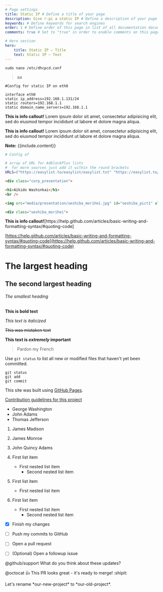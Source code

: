 ```yaml
---
# Page settings
title: Static IP # Define a title of your page
description: Give r-pi a static IP # Define a description of your page
keywords: # Define keywords for search engines
order: 1 # Define order of this page in list of all documentation documents
comments: true # Set to "true" in order to enable comments on this page. Make sure you properly setup "disqus_forum_shortname" variable in "_config.yml"

# Hero section
hero:
    title: Static IP — Title
    text: Static IP — Text
---
```


```
sudo nano /etc/dhcpcd.conf
```

> aa

```
#Config for static IP on eth0

interface eth0 
static ip_address=192.168.1.131/24 
static routers=192.168.1.1 
static domain_name_servers=192.168.1.1
```



<div class="example"></div>


<div class="callout callout--info">
    <p><strong>This is info callout!</strong> Lorem ipsum dolor sit amet, consectetur adipisicing elit, sed do eiusmod tempor incididunt ut labore et dolore magna aliqua.</p>
</div>


<div class="callout html">
    <p><strong>This is info callout!</strong> Lorem ipsum dolor sit amet, consectetur adipisicing elit, sed do eiusmod tempor incididunt ut labore et dolore magna aliqua.</p>
</div>

<div markdown="span" class="alert alert-info" role="alert"><i class="fa fa-info-circle"></i> <b>Note:</b> {{include.content}}</div>




```bash
# Config of 

# array of URL for AdblockPlus lists
#  for more sources just add it within the round brackets
URLS=("https://easylist.to/easylist/easylist.txt" "https://easylist.to/easylist/easyprivacy.txt" "https://easylist.to/easylist/fanboy-annoyance.txt" "https://easylist.to/easylist/fanboy-social.txt")
```


```html
<div class="corp_presentation">

<h1>Aïkido Washinkai</h1>
<br />

<img src="media/presentation/ueshiba_morihei.jpg" id="ueshiba_pict1" alt="ueshiba_morihei" />

<div class="ueshiba_morihei">
```


<div class="example"></div>


<div class="callout">
    <p><strong>This is info callout!</strong>[https://help.github.com/articles/basic-writing-and-formatting-syntax/#quoting-code]</p>
</div>


[https://help.github.com/articles/basic-writing-and-formatting-syntax/#quoting-code](https://help.github.com/articles/basic-writing-and-formatting-syntax/#quoting-code)


# The largest heading
## The second largest heading
###### The smallest heading


**This is bold text**

*This text is italicized*

~~This was mistaken text~~

**This text is _extremely_ important**

> Pardon my French

Use `git status` to list all new or modified files that haven't yet been committed.

```
git status
git add
git commit
```

This site was built using [GitHub Pages](https://pages.github.com/).

[Contribution guidelines for this project](docs/CONTRIBUTING.md)

- George Washington
- John Adams
- Thomas Jefferson

1. James Madison
2. James Monroe
3. John Quincy Adams

1. First list item
   - First nested list item
     - Second nested list item

100. First list item
     - First nested list item

100. First list item
     - First nested list item
       - Second nested list item


- [x] Finish my changes
- [ ] Push my commits to GitHub
- [ ] Open a pull request

- [ ] \(Optional) Open a followup issue

@github/support What do you think about these updates?

@octocat :+1: This PR looks great - it's ready to merge! :shipit:

Let's rename \*our-new-project\* to \*our-old-project\*.
